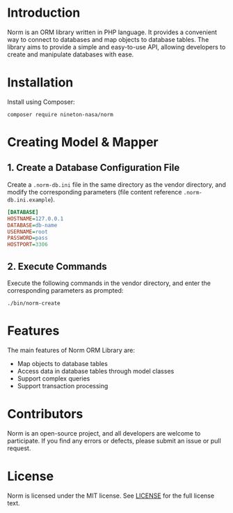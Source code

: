 # Introduction

Norm is an ORM library written in PHP language. 
It provides a convenient way to connect to databases and map objects to database tables. 
The library aims to provide a simple and easy-to-use API, allowing developers to create and manipulate databases with ease.


# Installation

Install using Composer:

```shell
composer require nineton-nasa/norm
```

# Creating Model & Mapper

## 1. Create a Database Configuration File

Create a `.norm-db.ini` file in the same directory as the vendor directory, and modify the corresponding parameters (file content reference `.norm-db.ini.example`).

```ini
[DATABASE]
HOSTNAME=127.0.0.1
DATABASE=db-name
USERNAME=root
PASSWORD=pass
HOSTPORT=3306
```

## 2. Execute Commands

Execute the following commands in the vendor directory, and enter the corresponding parameters as prompted:

```shell
./bin/norm-create
```

# Features

The main features of Norm ORM Library are:
- Map objects to database tables
- Access data in database tables through model classes
- Support complex queries
- Support transaction processing

# Contributors

Norm is an open-source project, and all developers are welcome to participate. 
If you find any errors or defects, please submit an issue or pull request.

# License

Norm is licensed under the MIT license. See [LICENSE](LICENSE) for the full license text.
